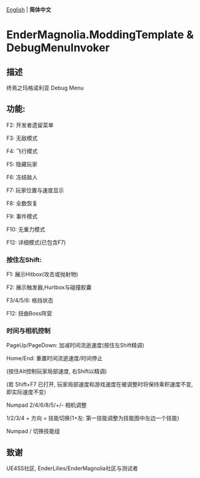 [English](README.md) | **简体中文**
# EnderMagnolia.ModdingTemplate & DebugMenuInvoker

## 描述
终焉之玛格诺利亚 Debug Menu

## 功能:

F2: 开发者遗留菜单

F3: 无敌模式

F4: 飞行模式

F5: 隐藏玩家

F6: 冻结敌人

F7: 玩家位置与速度显示

F8: 全数恢复

F9: 事件模式

F10: 无重力模式

F12: 详细模式(已包含F7)

### 按住左Shift:

F1: 展示Hitbox(攻击或抛射物)

F2: 展示触发器,Hurtbox与碰撞胶囊

F3/4/5/6: 格挡状态

F12: 扭曲Boss阵营

### 时间与相机控制

PageUp/PageDown: 加减时间流逝速度(按住左Shift精调)

Home/End: 重置时间流逝速度/时间停止

(按住Alt控制玩家局部速度, 右Shift以精调)

(若 Shift+F7 已打开, 玩家局部速度和游戏速度在被调整时将保持乘积速度不变, 即实际速度不变)

Numpad 2/4/6/8/5/+/- 相机调整

1/2/3/4 + 方向 = 技能切换(1+左: 第一技能调整为技能图中左边一个技能)

Numpad / 切换技能组

## 致谢
UE4SS社区, EnderLilies/EnderMagnolia社区与测试者